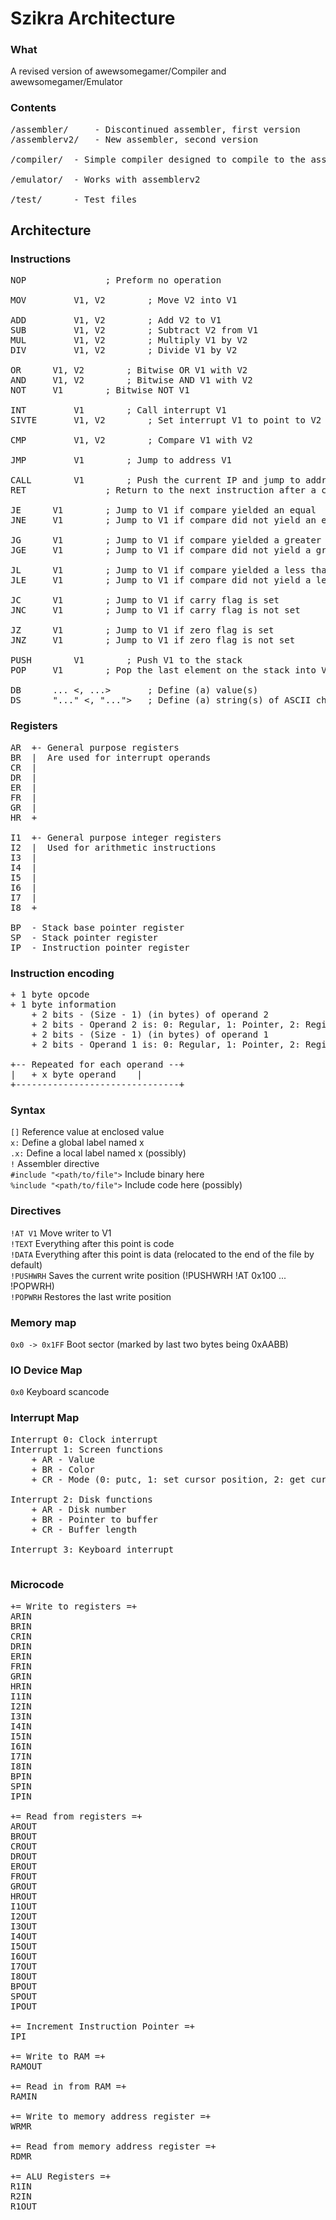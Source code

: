 # Szikra Architecture

### What
A revised version of awewsomegamer/Compiler and awewsomegamer/Emulator

### Contents
<pre>
/assembler/ 	- Discontinued assembler, first version
/assemblerv2/   - New assembler, second version

/compiler/	- Simple compiler designed to compile to the assembly language (not yet worked on)

/emulator/ 	- Works with assemblerv2

/test/		- Test files 
</pre>

## Architecture

### Instructions
<pre>
NOP				  ; Preform no operation

MOV 		V1, V2 		  ; Move V2 into V1

ADD 		V1, V2 		  ; Add V2 to V1
SUB 		V1, V2 		  ; Subtract V2 from V1
MUL 		V1, V2 		  ; Multiply V1 by V2
DIV 		V1, V2 		  ; Divide V1 by V2

OR		V1, V2 		  ; Bitwise OR V1 with V2
AND		V1, V2 		  ; Bitwise AND V1 with V2
NOT		V1	  	  ; Bitwise NOT V1

INT 		V1		  ; Call interrupt V1
SIVTE 		V1, V2 		  ; Set interrupt V1 to point to V2

CMP 		V1, V2 		  ; Compare V1 with V2

JMP 		V1		  ; Jump to address V1

CALL 		V1		  ; Push the current IP and jump to address V1
RET				  ; Return to the next instruction after a call

JE		V1	   	  ; Jump to V1 if compare yielded an equal
JNE		V1	   	  ; Jump to V1 if compare did not yield an equal

JG		V1	   	  ; Jump to V1 if compare yielded a greater than
JGE		V1	   	  ; Jump to V1 if compare did not yield a greater than

JL		V1	   	  ; Jump to V1 if compare yielded a less than
JLE		V1	   	  ; Jump to V1 if compare did not yield a less than

JC		V1	   	  ; Jump to V1 if carry flag is set
JNC		V1	   	  ; Jump to V1 if carry flag is not set

JZ		V1	   	  ; Jump to V1 if zero flag is set
JNZ		V1		  ; Jump to V1 if zero flag is not set

PUSH		V1		  ; Push V1 to the stack
POP		V1 	   	  ; Pop the last element on the stack into V1

DB		... <, ...> 	  ; Define (a) value(s)
DS		"..." <, "...">   ; Define (a) string(s) of ASCII characters
</pre>

### Registers
<pre>
AR	+- General purpose registers
BR	|  Are used for interrupt operands
CR	|
DR	|
ER	|
FR	|
GR	|
HR	+

I1	+- General purpose integer registers
I2	|  Used for arithmetic instructions
I3	|
I4	|
I5	|
I6	|
I7	|
I8	+

BP	- Stack base pointer register
SP	- Stack pointer register
IP	- Instruction pointer register
</pre>

### Instruction encoding
<pre>
+ 1 byte opcode
+ 1 byte information
	+ 2 bits - (Size - 1) (in bytes) of operand 2
	+ 2 bits - Operand 2 is: 0: Regular, 1: Pointer, 2: Register, 3: Register Pointer
	+ 2 bits - (Size - 1) (in bytes) of operand 1
	+ 2 bits - Operand 1 is: 0: Regular, 1: Pointer, 2: Register, 3: Register Pointer

+-- Repeated for each operand --+
|	+ x byte operand	|
+-------------------------------+
</pre>

### Syntax
`[]` Reference value at enclosed value <br>
`x:` Define a global label named x <br>
`.x:` Define a local label named x (possibly)<br>
`!` Assembler directive <br>
`#include "<path/to/file">` Include binary here<br>
`%include "<path/to/file">` Include code here (possibly)<br>

### Directives
`!AT V1` Move writer to V1 <br>
`!TEXT` Everything after this point is code <br>
`!DATA` Everything after this point is data (relocated to the end of the file by default) <br>
`!PUSHWRH` Saves the current write position (!PUSHWRH !AT 0x100 ... !POPWRH) <br>
`!POPWRH` Restores the last write position <br>

### Memory map
`0x0 -> 0x1FF` Boot sector (marked by last two bytes being 0xAABB)

### IO Device Map
`0x0` Keyboard scancode

### Interrupt Map
<pre>
Interrupt 0: Clock interrupt
Interrupt 1: Screen functions
	+ AR - Value
	+ BR - Color
	+ CR - Mode (0: putc, 1: set cursor position, 2: get cursor position, 3: draw point)

Interrupt 2: Disk functions
	+ AR - Disk number
	+ BR - Pointer to buffer
	+ CR - Buffer length

Interrupt 3: Keyboard interrupt

</pre>

### Microcode
<pre>
+= Write to registers =+
ARIN
BRIN
CRIN
DRIN
ERIN
FRIN
GRIN
HRIN
I1IN
I2IN
I3IN
I4IN
I5IN
I6IN
I7IN
I8IN
BPIN
SPIN
IPIN

+= Read from registers =+
AROUT
BROUT
CROUT
DROUT
EROUT
FROUT
GROUT
HROUT
I1OUT
I2OUT
I3OUT
I4OUT
I5OUT
I6OUT
I7OUT
I8OUT
BPOUT
SPOUT
IPOUT

+= Increment Instruction Pointer =+
IPI

+= Write to RAM =+
RAMOUT

+= Read in from RAM =+
RAMIN

+= Write to memory address register =+
WRMR

+= Read from memory address register =+
RDMR

+= ALU Registers =+
R1IN
R2IN
R1OUT
</pre>
